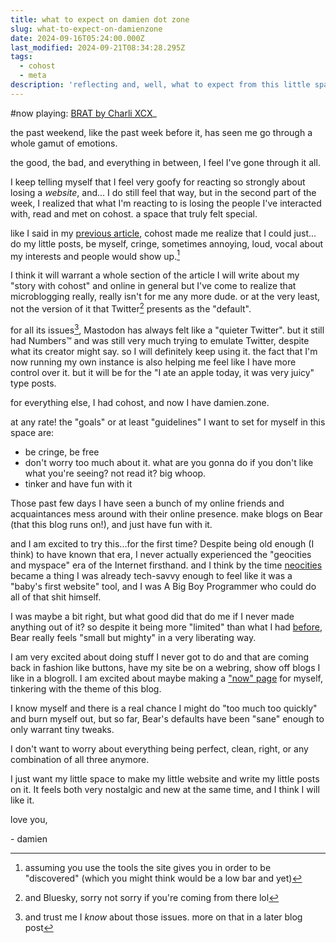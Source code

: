 ```yaml
---
title: what to expect on damien dot zone
slug: what-to-expect-on-damienzone
date: 2024-09-16T05:24:00.000Z
last_modified: 2024-09-21T08:34:28.295Z
tags:
  - cohost
  - meta
description: 'reflecting and, well, what to expect from this little space of mine'
---
```


#now playing: [BRAT by Charli XCX](https://album.link/us/i/1739079974)\_

the past weekend, like the past week before it, has seen me go through a whole gamut of emotions.

the good, the bad, and everything in between, I feel I've gone through it all.

I keep telling myself that I feel very goofy for reacting so strongly about losing a _website_, and... I do still feel that way, but in the second part of the week, I realized that what I'm reacting to is losing the people I've interacted with, read and met on cohost. a space that truly felt special.

like I said in my [previous article](/hello-internet-again/), cohost made me realize that I could just... do my little posts, be myself, cringe, sometimes annoying, loud, vocal about my interests and people would show up.[^1]

I think it will warrant a whole section of the article I will write about my "story with cohost" and online in general but I've come to realize that microblogging really, really isn't for me any more dude. or at the very least, not the version of it that Twitter[^2] presents as the "default".

for all its issues[^3], Mastodon has always felt like a "quieter Twitter". but it still had Numbers™️ and was still very much trying to emulate Twitter, despite what its creator might say. so I will definitely keep using it. the fact that I'm now running my own instance is also helping me feel like I have more control over it. but it will be for the "I ate an apple today, it was very juicy" type posts.

for everything else, I had cohost, and now I have damien.zone.

at any rate! the "goals" or at least "guidelines" I want to set for myself in this space are:

- be cringe, be free
- don't worry too much about it. what are you gonna do if you don't like what you're seeing? not read it? big whoop.
- tinker and have fun with it

Those past few days I have seen a bunch of my online friends and acquaintances mess around with their online presence. make blogs on Bear (that this blog runs on!), and just have fun with it.

and I am excited to try this...for the first time? Despite being old enough (I think) to have known that era, I never actually experienced the "geocities and myspace" era of the Internet firsthand. and I think by the time [neocities](https://neocities.org/) became a thing I was already tech-savvy enough to feel like it was a "baby's first website" tool, and I was A Big Boy Programmer who could do all of that shit himself.

I was maybe a bit right, but what good did that do me if I never made anything out of it? so despite it being more "limited" than what I had [before](https://erambert.me/), Bear really feels "small but mighty" in a very liberating way.

I am very excited about doing stuff I never got to do and that are coming back in fashion like buttons, have my site be on a webring, show off blogs I like in a blogroll. I am excited about maybe making a ["now" page](https://sive.rs/nowff) for myself, tinkering with the theme of this blog.

I know myself and there is a real chance I might do "too much too quickly" and burn myself out, but so far, Bear's defaults have been "sane" enough to only warrant tiny tweaks.

I don't want to worry about everything being perfect, clean, right, or any combination of all three anymore.

I just want my little space to make my little website and write my little posts on it. It feels both very nostalgic and new at the same time, and I think I will like it.

love you,

\- damien

[^1]: assuming you use the tools the site gives you in order to be "discovered" (which you might think would be a low bar and yet)
[^2]: and Bluesky, sorry not sorry if you're coming from there lol
[^3]: and trust me I _know_ about those issues. more on that in a later blog post
